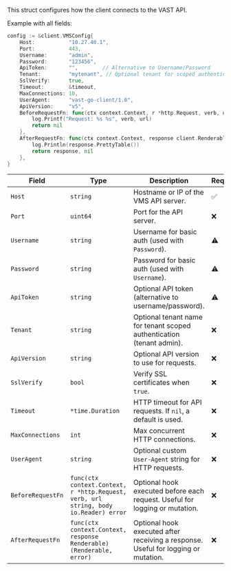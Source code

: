 This struct configures how the client connects to the VAST API.

Example with all fields:

```go
config := &client.VMSConfig{
    Host:           "10.27.40.1",
    Port:           443,
    Username:       "admin",
    Password:       "123456",
    ApiToken:       "",        // Alternative to Username/Password
    Tenant:         "mytenant", // Optional tenant for scoped authentication
    SslVerify:      true,
    Timeout:        &timeout,
    MaxConnections: 10,
    UserAgent:      "vast-go-client/1.0",
    ApiVersion:     "v5",
    BeforeRequestFn: func(ctx context.Context, r *http.Request, verb, url string, body io.Reader) error {
        log.Printf("Request: %s %s", verb, url)
        return nil
    },
    AfterRequestFn: func(ctx context.Context, response client.Renderable) (client.Renderable, error) {
        log.Println(response.PrettyTable())
        return response, nil
    },
}
```

| Field           | Type                                                                                 | Description                                                                       | Required | Default          |
|-----------------|--------------------------------------------------------------------------------------|-----------------------------------------------------------------------------------|--------|------------------|
| `Host`          | `string`                                                                             | Hostname or IP of the VMS API server.                                             | ✅      | —                |
| `Port`          | `uint64`                                                                             | Port for the API server.                                                          | ❌      | `443`            |
| `Username`      | `string`                                                                             | Username for basic auth (used with `Password`).                                   | ⚠️     | —                |
| `Password`      | `string`                                                                             | Password for basic auth (used with `Username`).                                   | ⚠️     | —                |
| `ApiToken`      | `string`                                                                             | Optional API token (alternative to username/password).                            | ⚠️     | —                |
| `Tenant`        | `string`                                                                             | Optional tenant name for tenant scoped authentication (tenant admin).             | ❌      | —                |
| `ApiVersion`    | `string`                                                                             | Optional API version to use for requests.                                         | ❌      | `v5`              |
| `SslVerify`     | `bool`                                                                               | Verify SSL certificates when `true`.                                              | ❌      | `false`          |
| `Timeout`       | `*time.Duration`                                                                     | HTTP timeout for API requests. If `nil`, a default is used.                       | ❌      | `30s`            |
| `MaxConnections`| `int`                                                                                | Max concurrent HTTP connections.                                                  | ❌      | `10`             |
| `UserAgent`     | `string`                                                                             | Optional custom `User-Agent` string for HTTP requests.                            | ❌      | `vast-go-client` |
| `BeforeRequestFn`    | `func(ctx context.Context, r *http.Request, verb, url string, body io.Reader) error` | Optional hook executed before each request. Useful for logging or mutation.       | ❌      | —                |
| `AfterRequestFn`    | `func(ctx context.Context, response Renderable) (Renderable, error)`                 | Optional hook executed after receiving a response. Useful for logging or mutation. | ❌   | —                |

